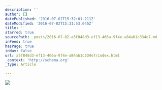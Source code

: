 ```yaml
---
description: ''
author: []
datePublished: '2016-07-02T15:32:01.211Z'
dateModified: '2016-07-02T15:31:53.645Z'
title: ''
starred: true
sourcePath: _posts/2016-07-02-a5f848d3-ef13-466a-9f4e-a84ab1c334e7.md
inFeed: true
hasPage: true
inNav: false
url: a5f848d3-ef13-466a-9f4e-a84ab1c334e7/index.html
_context: 'http://schema.org'
_type: Article

---
```

![](https://the-grid-user-content.s3-us-west-2.amazonaws.com/8f7592c8-dd6b-4f44-a90a-22997e418966.jpg)